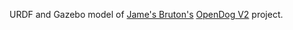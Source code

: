 URDF and Gazebo model of [Jame's Bruton's](https://www.youtube.com/user/jamesbruton) [OpenDog V2](https://github.com/XRobots/openDogV2) project. 
